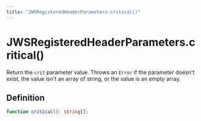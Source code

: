 ```yaml
---
title: "JWSRegisteredHeaderParameters.critical()"
---
```


# JWSRegisteredHeaderParameters.critical()

Return the `crit` parameter value. Throws an `Error` if the parameter doesn't exist, the value isn't an array of string, or the value is an empty array.

## Definition

```ts
function critical(): string[];
```
